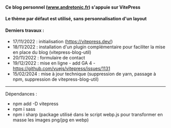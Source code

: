 #### Ce blog personnel (www.andretonic.fr) s'appuie sur VitePress
#### Le thème par défaut est utilisé, sans personnalisation d'un layout

#### Derniers travaux :
- 17/11/2022 : initialisation (https://vitepress.dev/)
- 18/11/2022 : installation d'un plugin complémentaire pour faciliter la mise en place du blog (vitepress-blog-util)
- 20/11/2022 : formulaire de contact
- 19/12/2022 : mise en ligne - add GA 4 - https://github.com/vuejs/vitepress/issues/1131
- 15/02/2024 : mise à jour technique (suppression de yarn, passage à npm, suppression de vitepress-blog-util)

---

Dépendances :
- npm add -D vitepress
- npm i sass
- npm i sharp (package utilisé dans le script webp.js pour transformer en masse les images png/jpg en webp)